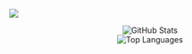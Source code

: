 ![](https://komarev.com/ghpvc/?username=RocketReact&color=blue&style=flat)


<!--
**RocketReact/RocketReact** is a ✨ _special_ ✨ repository because its `README.md` (this file) appears on your GitHub profile.
<div align="center">
  <img src="data:image/svg+xml;base64,[BASE64_ENCODED_SVG]" alt="Header"/>
</div>
Here are some ideas to get you started:

- 🔭 I’m currently working on ...
- 🌱 I’m currently learning ...
- 👯 I’m looking to collaborate on ...
- 🤔 I’m looking for help with ...
- 💬 Ask me about ...
- 📫 How to reach me: ...
- 😄 Pronouns: ...
- ⚡ Fun fact: ...
-->
<div align="center">
  <img src="https://github-readme-stats.vercel.app/api?username=RocketReact&show_icons=true&theme=tokyonight" alt="GitHub Stats"/>
</div>

<div align="center">
  <img src="https://github-readme-stats.vercel.app/api/top-langs/?username=RocketReact&layout=compact&theme=tokyonight" alt="Top Languages"/>
</div>
